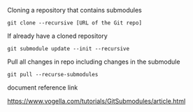 Cloning a repository that contains submodules

```
git clone --recursive [URL of the Git repo]
```

If already have a cloned repository

```
git submodule update --init --recursive
```

Pull all changes in repo including changes in the submodule

```
git pull --recurse-submodules
```


document reference link

https://www.vogella.com/tutorials/GitSubmodules/article.html